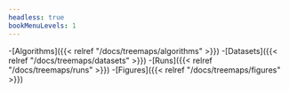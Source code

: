 ```yaml
---
headless: true
bookMenuLevels: 1
---
```


 -[Algorithms]({{< relref "/docs/treemaps/algorithms" >}})
 -[Datasets]({{< relref "/docs/treemaps/datasets" >}})
 -[Runs]({{< relref "/docs/treemaps/runs" >}})
 -[Figures]({{< relref "/docs/treemaps/figures" >}})

 <!-- - [**Example Site**]({{< relref "/docs/example" >}})
 - [Table of Contents]({{< relref "/docs/example/table-of-contents" >}})
   - [With ToC]({{< relref "/docs/example/table-of-contents/with-toc" >}})
   - [Without ToC]({{< relref "/docs/example/table-of-contents/without-toc" >}})
 - [2nd]({{< relref "/docs/example/2nd" >}})
   - [3rd]({{< relref "/docs/example/2nd/3rd" >}})
     - [4th]({{< relref "/docs/example/2nd/3rd/4th" >}})  
 - **Shortcodes**
 - [Buttons]({{< relref "/docs/shortcodes/buttons" >}})
 - [Columns]({{< relref "/docs/shortcodes/columns" >}})
 - [Expand]({{< relref "/docs/shortcodes/expand" >}})
 - [Hints]({{< relref "/docs/shortcodes/hints" >}})
 - [Katex]({{< relref "/docs/shortcodes/katex" >}})
 - [Mermaid]({{< relref "/docs/shortcodes/mermaid" >}})
 - [Tabs]({{< relref "/docs/shortcodes/tabs" >}})  
 - [**Blog**]({{< relref "/posts" >}}) -->

